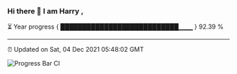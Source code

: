 ### Hi there 👋 I am Harry , 

⏳ Year progress { ███████████████████████████▁▁▁ } 92.39 %

---

⏰ Updated on Sat, 04 Dec 2021 05:48:02 GMT

![Progress Bar CI](https://github.com/duykhang68/duykhang68/workflows/Progress%20Bar%20CI/badge.svg)
